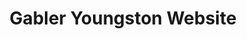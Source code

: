---
templateKey: index-page
title: Gabler Youngston Website
image: /img/home/gy_icon_logo.png
slides:
    - slideBlurb: > 
        Gabler Youngston is created on the belief that communities of high design built around wellbeing, expression, and impact can change the world.
      sidebarHero: OUR PURPOSE
    - slideBlurb: > 
        Designed to inspire. Curated experiences that create an interactive bond between occupants and space.
      slideImg: /img/home/himitsu.png
      sidebarHero: HIMITSU LOUNGE
      sidebarDescription: Design Studio Group, Atlanta, Ga.
---